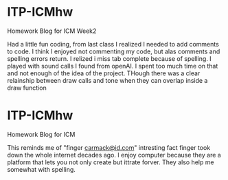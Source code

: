 # ITP-ICMhw
Homework Blog for ICM Week2

Had a little fun coding, from last class I realized I needed to add comments to code. I think I enjoyed not commenting my code, but alas comments and spelling errors return.
I relized i miss tab complete because of spelling. I played with sound calls I found from openAI. I spent too much time on that and not enough of the idea of the project. THough there was a clear relainship between draw calls and tone when they can overlap inside a draw function

# ITP-ICMhw
Homework Blog for ICM

This reminds me of "finger carmack@id.com" intresting fact finger took down the whole internet decades ago. I enjoy computer because they are a platform that lets you not only create but ittrate forver. They also help me somewhat with spelling.
